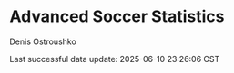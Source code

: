 # Advanced Soccer Statistics
Denis Ostroushko

<!-- gfm -->

Last successful data update: 2025-06-10 23:26:06 CST

